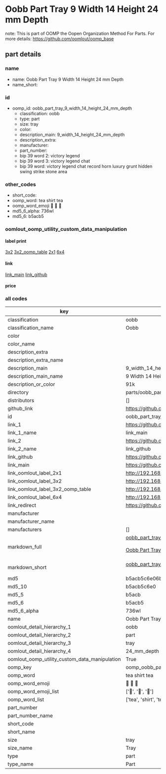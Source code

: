 # Oobb Part Tray 9 Width 14 Height 24 mm Depth  

note: This is part of OOMP the Oopen Organization Method For Parts. For more details: https://github.com/oomlout/oomp_base

##  part details
  







### name
* name: Oobb Part Tray 9 Width 14 Height 24 mm Depth
* name_short: 
### id
* oomp_id: oobb_part_tray_9_width_14_height_24_mm_depth
  * classification: oobb
  * type: part
  * size: tray
  * color: 
  * description_main: 9_width_14_height_24_mm_depth
  * description_extra: 
  * manufacturer: 
  * part_number: 
  * bip 39 word 2: victory legend
  * bip 39 word 3: victory legend chat
  * bip 39 word: victory legend chat record horn luxury grunt hidden swing strike stone area

### other_codes
* short_code: 
* oomp_word: tea shirt tea
* oomp_word_emoji :tea: :shirt: :tea:
* md5_6_alpha: 736wl
* md5_6: b5acb5






### oomlout_oomp_utility_custom_data_manipulation
#### label print
[3x2](http://192.168.1.245:1112/?label=oomp%20736wl)
[3x2_oomp_table](http://192.168.1.108:1112/?label=oomp%20736wl)
[2x1](http://192.168.1.242:1112/?label=oomp%20736wl)
[6x4](http://192.168.1.55:1112/?label=oomp%20736wl)    

#### link

[link_main](https://github.com/oomlout/oomlout_oomp_version_1_messy/tree/main/parts/oobb_part_tray_9_width_14_height_24_mm_depth) [link_github](https://github.com/oomlout/oomlout_oomp_version_1_messy/tree/main/parts/oobb_part_tray_9_width_14_height_24_mm_depth)                             

#### price







### all codes 
| key | value |  
| --- | --- |  
| classification | oobb |  
| classification_name | Oobb |  
| color |  |  
| color_name |  |  
| description_extra |  |  
| description_extra_name |  |  
| description_main | 9_width_14_height_24_mm_depth |  
| description_main_name | 9 Width 14 Height 24 mm Depth |  
| description_or_color | 91k |  
| directory | parts/oobb_part_tray_9_width_14_height_24_mm_depth |  
| distributors | [] |  
| github_link | https://github.com/oomlout/oomlout_oomp_part_src/tree/main/parts/oobb_part_tray_9_width_14_height_24_mm_depth |  
| id | oobb_part_tray_9_width_14_height_24_mm_depth |  
| link_1 | https://github.com/oomlout/oomlout_oomp_version_1_messy/tree/main/parts/oobb_part_tray_9_width_14_height_24_mm_depth |  
| link_1_name | link_main |  
| link_2 | https://github.com/oomlout/oomlout_oomp_version_1_messy/tree/main/parts/oobb_part_tray_9_width_14_height_24_mm_depth |  
| link_2_name | link_github |  
| link_github | https://github.com/oomlout/oomlout_oomp_version_1_messy/tree/main/parts/oobb_part_tray_9_width_14_height_24_mm_depth |  
| link_main | https://github.com/oomlout/oomlout_oomp_version_1_messy/tree/main/parts/oobb_part_tray_9_width_14_height_24_mm_depth |  
| link_oomlout_label_2x1 | http://192.168.1.242:1112/?label=oomp%20736wl |  
| link_oomlout_label_3x2 | http://192.168.1.245:1112/?label=oomp%20736wl |  
| link_oomlout_label_3x2_oomp_table | http://192.168.1.108:1112/?label=oomp%20736wl |  
| link_oomlout_label_6x4 | http://192.168.1.55:1112/?label=oomp%20736wl |  
| link_redirect | https://github.com/oomlout/oomlout_oomp_version_1_messy/tree/main/parts/oobb_part_tray_9_width_14_height_24_mm_depth |  
| manufacturer |  |  
| manufacturer_name |  |  
| manufacturers | [] |  
| markdown_full | [oobb_part_tray_9_width_14_height_24_mm_depth](none)<br>[](none)<br>[Oobb Part Tray 9 Width 14 Height 24 Mm Depth](none)<br><br> |  
| markdown_short | [oobb_part_tray_9_width_14_height_24_mm_depth](none)<br><br> |  
| md5 | b5acb5c6e06b6ce61536cb3c4d9fe79d |  
| md5_10 | b5acb5c6e0 |  
| md5_5 | b5acb |  
| md5_6 | b5acb5 |  
| md5_6_alpha | 736wl |  
| name | Oobb Part Tray 9 Width 14 Height 24 mm Depth |  
| oomlout_detail_hierarchy_1 | oobb |  
| oomlout_detail_hierarchy_2 | part |  
| oomlout_detail_hierarchy_3 | tray |  
| oomlout_detail_hierarchy_4 | 24_mm_depth |  
| oomlout_oomp_utility_custom_data_manipulation | True |  
| oomp_key | oomp_oobb_part_tray_9_width_14_height_24_mm_depth |  
| oomp_word | tea shirt tea |  
| oomp_word_emoji | :tea: :shirt: :tea: |  
| oomp_word_emoji_list | [':tea:', ':shirt:', ':tea:'] |  
| oomp_word_list | ['tea', 'shirt', 'tea'] |  
| part_number |  |  
| part_number_name |  |  
| short_code |  |  
| short_name |  |  
| size | tray |  
| size_name | Tray |  
| type | part |  
| type_name | Part |  
